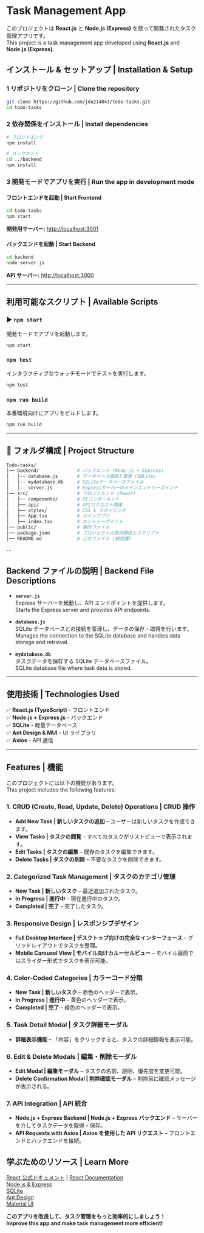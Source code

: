 # Task Management App

このプロジェクトは **React.js** と **Node.js (Express)** を使って開発されたタスク管理アプリです。  
This project is a task management app developed using **React.js** and **Node.js (Express)**.

## インストール & セットアップ | Installation & Setup

### 1 リポジトリをクローン | Clone the repository

```sh
git clone https://github.com/jdu214843/todo-tasks.git
cd todo-tasks
```

### 2 依存関係をインストール | Install dependencies

```sh
# フロントエンド
npm install

# バックエンド
cd ../backend
npm install
```

### 3 開発モードでアプリを実行 | Run the app in development mode

#### **フロントエンドを起動 | Start Frontend**

```sh
cd todo-tasks
npm start
```

**開発用サーバー:** [http://localhost:3001](http://localhost:3001)

#### **バックエンドを起動 | Start Backend**

```sh
cd backend
node server.js
```

**API サーバー:** [http://localhost:3000](http://localhost:3000)

---

## 利用可能なスクリプト | Available Scripts

### ▶️ `npm start`

開発モードでアプリを起動します。

```sh
npm start
```

### `npm test`

インタラクティブなウォッチモードでテストを実行します。

```sh
npm test
```

### `npm run build`

本番環境向けにアプリをビルドします。

```sh
npm run build
```

---

## 📂 フォルダ構成 | Project Structure

```sh
Todo-tasks/
│── backend/              # バックエンド (Node.js + Express)
│   │-- database.js       # データベース接続と管理 (SQLite)
│   │-- mydatabase.db     # SQLiteデータベースファイル
│   │-- server.js         # Expressサーバーのメインエントリーポイント
│── src/                  # フロントエンド (React)
│   ├── components/       # UIコンポーネント
│   ├── api/              # APIリクエスト関連
│   ├── styles/           # CSS & スタイリング
│   ├── App.tsx           # メインアプリ
│   ├── index.tsx         # エントリーポイント
│── public/               # 静的ファイル
│── package.json          # プロジェクトの依存関係とスクリプト
│── README.md             # このファイル (説明書)
```

--

## Backend ファイルの説明 | Backend File Descriptions

- **`server.js`**  
   Express サーバーを起動し、API エンドポイントを提供します。  
  Starts the Express server and provides API endpoints.

- **`database.js`**  
   SQLite データベースとの接続を管理し、データの保存・取得を行います。  
  Manages the connection to the SQLite database and handles data storage and retrieval.

- **`mydatabase.db`**  
   タスクデータを保存する SQLite データベースファイル。  
  SQLite database file where task data is stored.

---

## 使用技術 | Technologies Used

✅ **React.js (TypeScript)** - フロントエンド  
✅ **Node.js + Express.js** - バックエンド  
✅ **SQLite** - 軽量データベース  
✅ **Ant Design & MUI** - UI ライブラリ  
✅ **Axios** - API 通信

---

## Features | 機能

このプロジェクトには以下の機能があります。  
This project includes the following features:

### 1. CRUD (Create, Read, Update, Delete) Operations | CRUD 操作

- **Add New Task | 新しいタスクの追加** – ユーザーは新しいタスクを作成できます。
- **View Tasks | タスクの閲覧** – すべてのタスクがリストビューで表示されます。
- **Edit Tasks | タスクの編集** – 既存のタスクを編集できます。
- **Delete Tasks | タスクの削除** – 不要なタスクを削除できます。

### 2. Categorized Task Management | タスクのカテゴリ管理

- **New Task | 新しいタスク** – 最近追加されたタスク。
- **In Progress | 進行中** – 現在進行中のタスク。
- **Completed | 完了** – 完了したタスク。

### 3. Responsive Design | レスポンシブデザイン

- **Full Desktop Interface | デスクトップ向けの完全なインターフェース** – グリッドレイアウトでタスクを整理。
- **Mobile Carousel View | モバイル向けカルーセルビュー** – モバイル画面ではスライダー形式でタスクを表示可能。

### 4. Color-Coded Categories | カラーコード分類

- **New Task | 新しいタスク** – 赤色のヘッダーで表示。
- **In Progress | 進行中** – 黄色のヘッダーで表示。
- **Completed | 完了** – 緑色のヘッダーで表示。

### 5. Task Detail Modal | タスク詳細モーダル

- **詳細表示機能** – 「内容」をクリックすると、タスクの詳細情報を表示可能。

### 6. Edit & Delete Modals | 編集・削除モーダル

- **Edit Modal | 編集モーダル** – タスクの名前、説明、優先度を変更可能。
- **Delete Confirmation Modal | 削除確認モーダル** – 削除前に確認メッセージが表示される。

### 7. API Integration | API 統合

- **Node.js + Express Backend | Node.js + Express バックエンド** – サーバーを介してタスクデータを取得・保存。
- **API Requests with Axios | Axios を使用した API リクエスト** – フロントエンドとバックエンドを接続。

## 学ぶためのリソース | Learn More

[React 公式ドキュメント](https://reactjs.org/) | [React Documentation](https://reactjs.org/)  
 [Node.js & Express](https://expressjs.com/)  
 [SQLite](https://www.sqlite.org/index.html)  
 [Ant Design](https://ant.design/)  
 [Material UI](https://mui.com/)

**このアプリを改良して、タスク管理をもっと効率的にしましょう！**  
 **Improve this app and make task management more efficient!**
